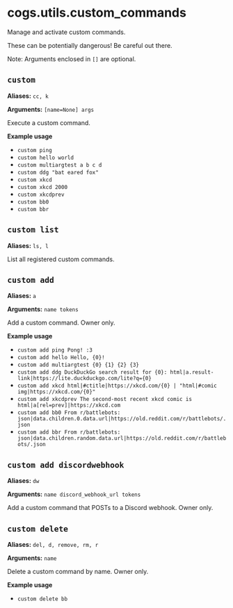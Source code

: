 # cogs.utils.custom_commands

Manage and activate custom commands.

These can be potentially dangerous! Be careful out there.

Note: Arguments enclosed in `[]` are optional.

## `custom`

**Aliases:** `cc, k`

**Arguments:** `[name=None] args`

Execute a custom command.

**Example usage**

* `custom ping`
* `custom hello world`
* `custom multiargtest a b c d`
* `custom ddg "bat eared fox"`
* `custom xkcd`
* `custom xkcd 2000`
* `custom xkcdprev`
* `custom bb0`
* `custom bbr`

## `custom list`

**Aliases:** `ls, l`

List all registered custom commands.

## `custom add`

**Aliases:** `a`

**Arguments:** `name tokens`

Add a custom command. Owner only.

**Example usage**

* `custom add ping Pong! :3`
* `custom add hello Hello, {0}!`
* `custom add multiargtest {0} {1} {2} {3}`
* `custom add ddg DuckDuckGo search result for {0}: html|a.result-link|https://lite.duckduckgo.com/lite?q={0}`
* `custom add xkcd html|#ctitle|https://xkcd.com/{0} | "html|#comic img|https://xkcd.com/{0}"`
* `custom add xkcdprev The second-most recent xkcd comic is html|a[rel=prev]|https://xkcd.com`
* `custom add bb0 From r/battlebots: json|data.children.0.data.url|https://old.reddit.com/r/battlebots/.json`
* `custom add bbr From r/battlebots: json|data.children.random.data.url|https://old.reddit.com/r/battlebots/.json`

## `custom add discordwebhook`

**Aliases:** `dw`

**Arguments:** `name discord_webhook_url tokens`

Add a custom command that POSTs to a Discord webhook. Owner only.

## `custom delete`

**Aliases:** `del, d, remove, rm, r`

**Arguments:** `name`

Delete a custom command by name. Owner only.

**Example usage**

* `custom delete bb`